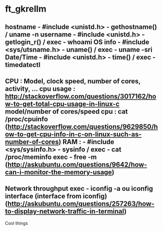 # ft_gkrellm
hostname - #include <unistd.h> - gethostname() / uname -n
username - #include <unistd.h> - getlogin_r() / exec - whoami
OS info - #include <sys/utsname.h> - uname() / exec - uname -sri
Date/Time - #include <unistd.h> - time() / exec - timedatectl
----------
CPU : Model, clock speed, number of cores, activity, ...
	cpu usage : http://stackoverflow.com/questions/3017162/how-to-get-total-cpu-usage-in-linux-c
	model/number of cores/speed cpu : cat /proc/cpuinfo (http://stackoverflow.com/questions/9629850/how-to-get-cpu-info-in-c-on-linux-such-as-number-of-cores)
RAM : - #include <sys/sysinfo.h> - sysinfo / exec - cat /proc/meminfo
	exec - free -m (http://askubuntu.com/questions/9642/how-can-i-monitor-the-memory-usage)
----------
Network throughput
	exec - iconfig -a ou iconfig interface (interface from iconfig) (http://askubuntu.com/questions/257263/how-to-display-network-traffic-in-terminal)
----------
Cool things
